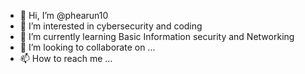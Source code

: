 - 👋 Hi, I’m @phearun10
- 👀 I’m interested in cybersecurity and coding 
- 🌱 I’m currently learning Basic Information security and Networking 
- 💞️ I’m looking to collaborate on ...
- 📫 How to reach me ...

<!---
phearun10/phearun10 is a ✨ special ✨ repository because its `README.md` (this file) appears on your GitHub profile.
You can click the Preview link to take a look at your changes.
--->
